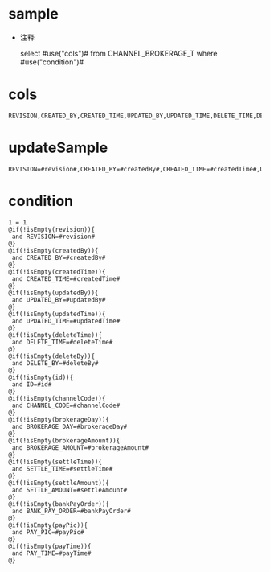 sample
===
* 注释

	select #use("cols")# from CHANNEL_BROKERAGE_T  where  #use("condition")#

cols
===
	REVISION,CREATED_BY,CREATED_TIME,UPDATED_BY,UPDATED_TIME,DELETE_TIME,DELETE_BY,ID,CHANNEL_CODE,BROKERAGE_DAY,BROKERAGE_AMOUNT,SETTLE_TIME,SETTLE_AMOUNT,BANK_PAY_ORDER,PAY_PIC,PAY_TIME

updateSample
===
	
	REVISION=#revision#,CREATED_BY=#createdBy#,CREATED_TIME=#createdTime#,UPDATED_BY=#updatedBy#,UPDATED_TIME=#updatedTime#,DELETE_TIME=#deleteTime#,DELETE_BY=#deleteBy#,ID=#id#,CHANNEL_CODE=#channelCode#,BROKERAGE_DAY=#brokerageDay#,BROKERAGE_AMOUNT=#brokerageAmount#,SETTLE_TIME=#settleTime#,SETTLE_AMOUNT=#settleAmount#,BANK_PAY_ORDER=#bankPayOrder#,PAY_PIC=#payPic#,PAY_TIME=#payTime#

condition
===

	1 = 1  
	@if(!isEmpty(revision)){
	 and REVISION=#revision#
	@}
	@if(!isEmpty(createdBy)){
	 and CREATED_BY=#createdBy#
	@}
	@if(!isEmpty(createdTime)){
	 and CREATED_TIME=#createdTime#
	@}
	@if(!isEmpty(updatedBy)){
	 and UPDATED_BY=#updatedBy#
	@}
	@if(!isEmpty(updatedTime)){
	 and UPDATED_TIME=#updatedTime#
	@}
	@if(!isEmpty(deleteTime)){
	 and DELETE_TIME=#deleteTime#
	@}
	@if(!isEmpty(deleteBy)){
	 and DELETE_BY=#deleteBy#
	@}
	@if(!isEmpty(id)){
	 and ID=#id#
	@}
	@if(!isEmpty(channelCode)){
	 and CHANNEL_CODE=#channelCode#
	@}
	@if(!isEmpty(brokerageDay)){
	 and BROKERAGE_DAY=#brokerageDay#
	@}
	@if(!isEmpty(brokerageAmount)){
	 and BROKERAGE_AMOUNT=#brokerageAmount#
	@}
	@if(!isEmpty(settleTime)){
	 and SETTLE_TIME=#settleTime#
	@}
	@if(!isEmpty(settleAmount)){
	 and SETTLE_AMOUNT=#settleAmount#
	@}
	@if(!isEmpty(bankPayOrder)){
	 and BANK_PAY_ORDER=#bankPayOrder#
	@}
	@if(!isEmpty(payPic)){
	 and PAY_PIC=#payPic#
	@}
	@if(!isEmpty(payTime)){
	 and PAY_TIME=#payTime#
	@}
	
	